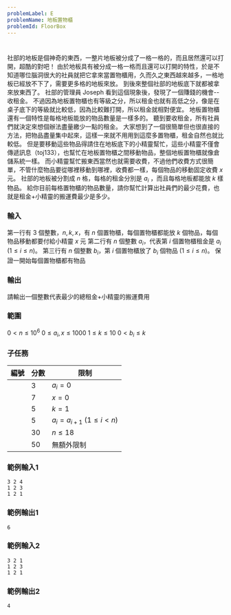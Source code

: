 ```yaml
---
problemLabel: E
problemName: 地板置物櫃
problemId: FloorBox
---
```


#

社部的地板是個神奇的東西，一整片地板被分成了一格一格的，而且居然還可以打開，超酷的對吧！
由於地板具有被分成一格一格而且還可以打開的特性，於是不知道哪位腦洞很大的社員就把它拿來當置物櫃用，久而久之東西越來越多，一格地板已經放不下了，需要更多格的地板來放。
到後來整個社部的地板底下就都被拿來放東西了。
社部的管理員 Joseph 看到這個現象後，發現了一個賺錢的機會--收租金。
不過因為地板置物櫃也有等級之分，所以租金也就有高低之分，像是在桌子底下的等級就比較低，因為比較難打開，所以租金就相對便宜。
地板置物櫃還有一個特性是每格地板能放的物品數量是一樣多的。
聽到要收租金，所有社員們就決定來想個辦法盡量繳少一點的租金。
大家想到了一個很簡單但也很直接的方法，把物品盡量集中起來，這樣一來就不用用到這麼多置物櫃，租金自然也就比較低。
但是要移動這些物品得請住在地板底下的小精靈幫忙，這些小精靈不僅會傳遞訊息（toj133），也幫忙在地板置物櫃之間移動物品，整個地板置物櫃就像倉儲系統一樣。
而小精靈幫忙搬東西當然也就需要收費，不過他們收費方式很簡單，不管什麼物品要從哪裡移動到哪裡，收費都一樣，每個物品的移動固定收費 $x$ 元。
社部的地板被分割成 $n$ 格，每格的租金分別是 $a_i$ ，而且每格地板都能放 $k$ 樣物品。
給你目前每格置物櫃的物品數量，請你幫忙計算出社員們的最少花費，也就是租金+小精靈的搬運費最少是多少。

### 輸入
第一行有 3 個整數，$n,k,x$，有 $n$ 個置物櫃，每個置物櫃都能放 $k$ 個物品，每個物品移動都要付給小精靈 $x$ 元
第二行有 $n$ 個整數 $a_i$，代表第 $i$ 個置物櫃租金是 $a_i$ ($1 \leq i \leq n$)。
第三行有 $n$ 個整數 $b_i$，第 $i$ 個置物櫃放了 $b_i$ 個物品 ($1 \leq i \leq n$)。
保證一開始每個置物櫃都有物品

### 輸出
請輸出一個整數代表最少的總租金+小精靈的搬運費用

### 範圍
$0 < n \leq 10^6$
$0 \leq a_i,x \leq 1000$
$1 \leq k \leq 10$
$0 < b_i \leq k$

### 子任務
| 編號 | 分數 | 限制 |
| --- | -------- | -------- |
||3|$a_i = 0$|
||7|$x = 0$|
||5|$k = 1$|
||5|$a_i = a_{i+1}$ ($1 \leq i < n$)|
||30|$n \leq 18$|
||50|無額外限制|

### 範例輸入1
```
3 2 4
1 2 3
1 2 1
```

### 範例輸出1
```
6
```

### 範例輸入2
```
3 2 1
1 2 3
1 2 1
```

### 範例輸出2
```
4
```